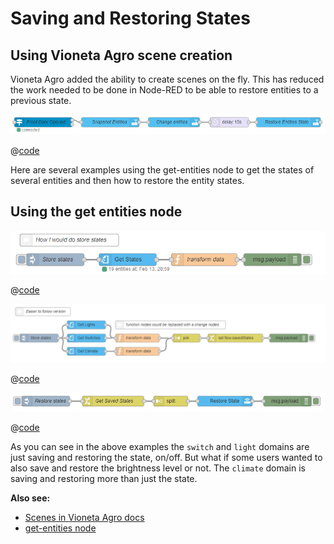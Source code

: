 # Saving and Restoring States

## Using Vioneta Agro scene creation

Vioneta Agro added the ability to create scenes on the fly. This has reduced
the work needed to be done in Node-RED to be able to restore entities to a
previous state.

![screenshot](./images/saving-and-restoring-states_04.png)

@[code](@examples/cookbook/saving-and-restoring-states/example_01.json)

Here are several examples using the get-entities node to get the states of
several entities and then how to restore the entity states.

## Using the get entities node

![screenshot](./images/saving-and-restoring-states_01.png)

@[code](@examples/cookbook/saving-and-restoring-states/example_02.json)

![screenshot](./images/saving-and-restoring-states_02.png)

@[code](@examples/cookbook/saving-and-restoring-states/example_03.json)

![screenshot](./images/saving-and-restoring-states_03.png)

@[code](@examples/cookbook/saving-and-restoring-states/example_04.json)

As you can see in the above examples the `switch` and `light` domains are just saving and restoring the state, on/off. But what if some users wanted to also save and restore the brightness level or not. The `climate` domain is saving and restoring more than just the state.

**Also see:**

- [Scenes in Vioneta Agro docs](https://www.vioneta.com/integrations/scene/#creating-scenes-on-the-fly)
- [get-entities node](../node/get-entities.md)
